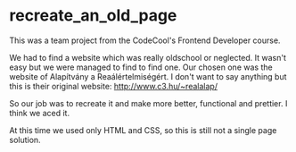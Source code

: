 # recreate_an_old_page

This was a team project from the CodeCool's Frontend Developer course.

We had to find a website which was really oldschool or neglected. It wasn't easy but we were managed to find to find one.
Our chosen one was the website of Alapítvány a Reaálértelmiségért. I don't want to say anything but this is their original website: http://www.c3.hu/~realalap/

So our job was to recreate it and make more better, functional and prettier. I think we aced it.

At this time we used only HTML and CSS, so this is still not a single page solution.
